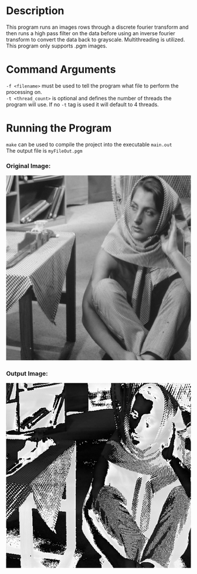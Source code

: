 # Description
This program runs an images rows through a discrete fourier transform and then runs a high pass filter on the data before using an inverse fourier transform to convert the data back to grayscale. Multithreading is utilized. This program only supports .pgm images.

# Command Arguments
`-f <filename>` must be used to tell the program what file to perform the processing on.
<br>
`-t <thread_count>` is optional and defines the number of threads the program will use. If no `-t` tag is used it will default to 4 threads.
<br>
# Running the Program
`make` can be used to compile the project into the executable `main.out`
<br>
The output file is `myFileOut.pgm`

### Original Image:
![barbara](barbaraExample.png)

### Output Image:
![barbara_out](myFileOutExample.png)